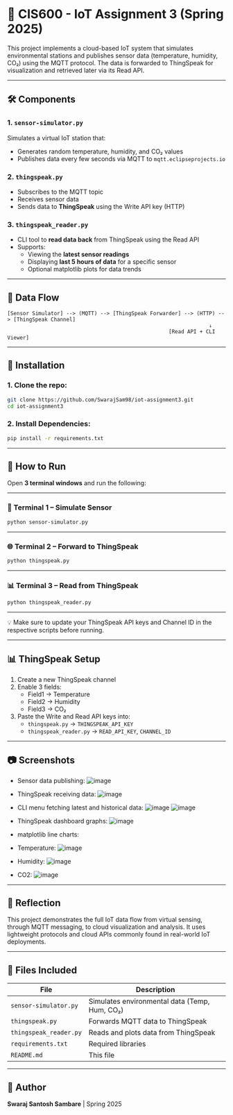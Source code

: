 
# 🌱 CIS600 - IoT Assignment 3 (Spring 2025)

This project implements a cloud-based IoT system that simulates environmental stations and publishes sensor data (temperature, humidity, CO₂) using the MQTT protocol. The data is forwarded to ThingSpeak for visualization and retrieved later via its Read API.

---

## 🛠️ Components

### 1. `sensor-simulator.py`
Simulates a virtual IoT station that:
- Generates random temperature, humidity, and CO₂ values
- Publishes data every few seconds via MQTT to `mqtt.eclipseprojects.io`

### 2. `thingspeak.py`
- Subscribes to the MQTT topic
- Receives sensor data
- Sends data to **ThingSpeak** using the Write API key (HTTP)

### 3. `thingspeak_reader.py`
- CLI tool to **read data back** from ThingSpeak using the Read API
- Supports:
  - Viewing the **latest sensor readings**
  - Displaying **last 5 hours of data** for a specific sensor
  - Optional matplotlib plots for data trends

---

## 🔁 Data Flow

```
[Sensor Simulator] --> (MQTT) --> [ThingSpeak Forwarder] --> (HTTP) --> [ThingSpeak Channel]
                                                                 ↓
                                                    [Read API + CLI Viewer]
```

---

## 🚀 Installation

### 1. Clone the repo:
```bash
git clone https://github.com/SwarajSam98/iot-assignment3.git
cd iot-assignment3
```

### 2. Install Dependencies:
```bash
pip install -r requirements.txt
```

---

## 🧪 How to Run

Open **3 terminal windows** and run the following:

---

### 🧾 Terminal 1 – Simulate Sensor
```bash
python sensor-simulator.py
```

---

### 🌐 Terminal 2 – Forward to ThingSpeak
```bash
python thingspeak.py
```

---

### 📊 Terminal 3 – Read from ThingSpeak
```bash
python thingspeak_reader.py
```

---

💡 Make sure to update your ThingSpeak API keys and Channel ID in the respective scripts before running.

---

## 📊 ThingSpeak Setup

1. Create a new ThingSpeak channel
2. Enable 3 fields:
   - Field1 → Temperature
   - Field2 → Humidity
   - Field3 → CO₂
3. Paste the Write and Read API keys into:
   - `thingspeak.py` → `THINGSPEAK_API_KEY`
   - `thingspeak_reader.py` → `READ_API_KEY`, `CHANNEL_ID`

---

## 📷 Screenshots

- Sensor data publishing:
  ![image](https://github.com/user-attachments/assets/31b476b6-5753-4ef1-b9df-301125d545d5)


- ThingSpeak receiving data:
  ![image](https://github.com/user-attachments/assets/6e8c0723-8dff-4ba0-a958-7f899222432a)

- CLI menu fetching latest and historical data:
  ![image](https://github.com/user-attachments/assets/54260270-e6a7-4369-8d62-cf8c1d41b5ed)
  ![image](https://github.com/user-attachments/assets/c17e1e26-f98e-4866-8357-cc5561658f9b)
  
- ThingSpeak dashboard graphs:
  ![image](https://github.com/user-attachments/assets/a406b357-1c60-42c1-9b7f-942e1ba24fcf)

- matplotlib line charts:
- Temperature: ![image](https://github.com/user-attachments/assets/d73dde41-4452-4a92-a925-63fc2c18d807)
- Humidity: ![image](https://github.com/user-attachments/assets/5be9e58d-18d4-45ad-996d-30008499970c)
- CO2: ![image](https://github.com/user-attachments/assets/3070ce72-449f-4cf6-8120-9c06eb42bfc3)




---

## 🧠 Reflection

This project demonstrates the full IoT data flow from virtual sensing, through MQTT messaging, to cloud visualization and analysis. It uses lightweight protocols and cloud APIs commonly found in real-world IoT deployments.

---

## 📂 Files Included

| File                   | Description                                   |
|------------------------|-----------------------------------------------|
| `sensor-simulator.py`  | Simulates environmental data (Temp, Hum, CO₂) |
| `thingspeak.py`        | Forwards MQTT data to ThingSpeak              |
| `thingspeak_reader.py` | Reads and plots data from ThingSpeak          |
| `requirements.txt`     | Required libraries                            |
| `README.md`            | This file                                     |

---

## 🔗 Author

**Swaraj Santosh Sambare**  |  Spring 2025
